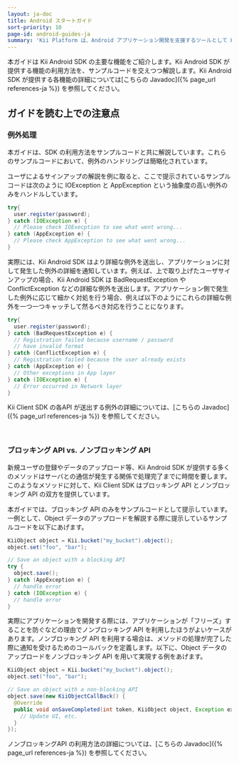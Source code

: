 ```yaml
---
layout: ja-doc
title: Android スタートガイド
sort-priority: 10
page-id: android-guides-ja
summary: 'Kii Platform は、Android アプリケーション開発を支援するツールとして Kii Android SDK を提供しています。Kii Android SDK を利用することで、サーバ側の設定やコーディングなどを一切気にせずに Android アプリケーション開発を進めることができます。'
---
```

本ガイドは Kii Android SDK の主要な機能をご紹介します。Kii Android SDK が提供する機能の利用方法を、サンプルコードを交えつつ解説します。Kii Android SDK が提供する各機能の詳細については[こちらの Javadoc]({% page_url references-ja %}) を参照してください。

## ガイドを読む上での注意点

### 例外処理

本ガイドは、SDK の利用方法をサンプルコードと共に解説しています。これらのサンプルコードにおいて、例外のハンドリングは簡略化されています。

ユーザによるサインアップの解説を例に取ると、ここで提示されているサンプルコードは次のように IOException と AppException という抽象度の高い例外のみをハンドルしています。

```java
try{
  user.register(password);
} catch (IOException e) {
  // Please check IOExecption to see what went wrong...
} catch (AppException e) {
  // Please check AppException to see what went wrong...
}
```

実際には、Kii Android SDK はより詳細な例外を送出し、アプリケーションに対して発生した例外の詳細を通知しています。例えば、上で取り上げたユーザサインアップの場合、Kii Android SDK は BadRequestException や ConflictException などの詳細な例外を送出します。アプリケーション側で発生した例外に応じて細かく対処を行う場合、例えば以下のようにこれらの詳細な例外を一つ一つキャッチして然るべき対応を行うことになります。

```java
try{
  user.register(password);
} catch (BadRequestException e) {
  // Registration failed because username / password
  // have invalid format
} catch (ConflictException e) {
  // Registration failed because the user already exists
} catch (AppException e) {
  // Other exceptions in App layer
} catch (IOException e) {
  // Error occurred in Network layer
}
```

Kii Client SDK の各API が送出する例外の詳細については、[こちらの Javadoc]({% page_url references-ja %}) を参照してください。

<BR />

### ブロッキング API vs. ノンブロッキング API

新規ユーザの登録やデータのアップロード等、Kii Android SDK が提供する多くのメソッドはサーバとの通信が発生する関係で処理完了までに時間を要します。このようなメソッドに対して、Kii Client SDK はブロッキング API とノンブロッキング API の双方を提供しています。

本ガイドでは、ブロッキング API のみをサンプルコードとして提示しています。一例として、Object データのアップロードを解説する際に提示しているサンプルコードを以下にあげます。

```java
KiiObject object = Kii.bucket("my_bucket").object();
object.set("foo", "bar");

// Save an object with a blocking API
try {
  object.save();
} catch (AppException e) {
  // handle error
} catch (IOException e) {
  // handle error
}
```

実際にアプリケーションを開発する際には、アプリケーションが「フリーズ」することを防ぐなどの理由でノンブロッキング API を利用したほうがよいケースがあります。ノンブロッキング API を利用する場合は、メソッドの処理が完了した際に通知を受けるためのコールバックを定義します。以下に、Object データのアップロードをノンブロッキング API を用いて実現する例をあげます。

```java
KiiObject object = Kii.bucket("my_bucket").object();
object.set("foo", "bar");

// Save an object with a non-blocking API
object.save(new KiiObjectCallBack() {
  @Override
  public void onSaveCompleted(int token, KiiObject object, Exception exception) {
    // Update UI, etc.
  }
});
```

ノンブロッキングAPI の利用方法の詳細については、[こちらの Javadoc]({% page_url references-ja %}) を参照してください。

